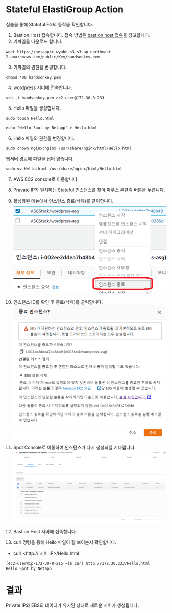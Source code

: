 # Stateful ElastiGroup Action

실습을 통해 Statuful EG의 동작을 확인합니다.

1. Bastion Host 접속합니다.
접속 방법은 [bastion host 접속](../../QuickStart/ConnectToBastion.md)을 참고합니다.
2. 키파일을 다운로드 합니다.

```
wget https://netappkr-wyahn-s3.s3.ap-northeast-2.amazonaws.com/public/Key/handsonkey.pem
```

3. 키파일의 권한을 변경합니다.

```
chmod 400 handsonkey.pem
```

4. wordpress 서버에 접속합니다.

```
ssh -i handsonkey.pem ec2-user@172.30.0.233
```

5. Hello 파일을 생성합니다.

```
sudo touch Hello.html
```

```
echo "Hello Spot by Netapp" > Hello.html
```

6. Hello 파일의 권한을 변경합니다.

```
sudo chown nginx:nginx /usr/share/nginx/html/Hello.html
```

웹서버 경로에 파일을 집어 넣습니다.

```
sudo mv Hello.html /usr/share/nginx/html/Hello.html
```

7. AWS EC2 console로 이동합니다.
8. Pravate IP가 일치하는 Stateful 인스턴스를 찾아 마우스 우클릭 버튼을 누릅니다.
9. 활성화된 메뉴에서 인스턴스 종료(삭제)를 클릭합니다.</br>
![Terminate_Instance_AWS_console_Guide](./Images/Terminate_Instance_AWS_console_Guide.png)
10. 인스턴스 ID를 확인 후 종료(삭제)를 클릭합니다.</br>
![Terminate_Instance_AWS_console_Guide2](./Images/Terminate_Instance_AWS_console_Guide2.png)

11. Spot Console로 이동하여 인스턴스가 다시 생성되길 기다립니다.</br>
![View_Stateful_EG](./Images/View_Stateful_EG.png)

12. Bastion Host 서버에 접속합니다.
13. curl 명령을 통해 Hello 파일이 잘 보이는지 확인합니다.

- curl <http://<stateful> 서버 IP>/Hello.html

```
[ec2-user@ip-172-30-0-215 ~]$ curl http://172.30.233/Hello.html
Hello Spot by Netapp
```

# 결과

Private IP와 EBS의 데이터가 유지된 상태로 새로운 서버가 생성됩니다.
